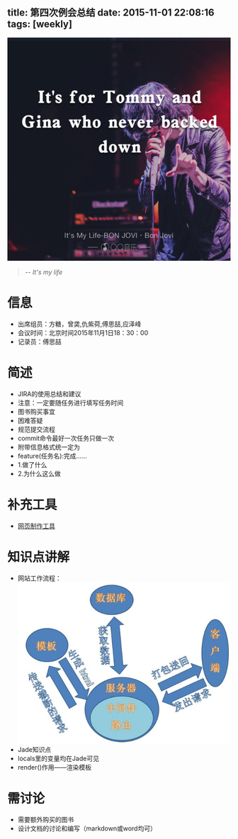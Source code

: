 title: 第四次例会总结
date: 2015-11-01 22:08:16
tags: [weekly]
---
![ ](/img/fusizhe/meetingsummary/summaryimg1)
>-- <cite>It's my life</cite>

# 信息
- 出席组员：方糖，曾䶮,仇紫荷,傅思喆,应泽峰
- 会议时间：北京时间2015年11月1日18：30：00
- 记录员：傅思喆

# 简述
- JIRA的使用总结和建议
 - 注意：一定要随任务进行填写任务时间
- 图书购买事宜
- 困难答疑
- 规范提交流程
 - commit命令最好一次任务只做一次
 - 附带信息格式统一定为 
  - feature(任务名):完成……
  - 1.做了什么
  - 2.为什么这么做

# 补充工具
- [网页制作工具](www.draw.io)

# 知识点讲解
- 网站工作流程：
![网站工作流程](/img/fusizhe/meetingsummary/summaryimg2)
- Jade知识点
 - locals里的变量均在Jade可见
 - render()作用——渲染模板

# 需讨论
- 需要额外购买的图书
- 设计文档的讨论和编写（markdown或word均可）
